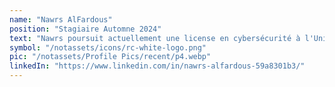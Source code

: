 ```yaml
---
name: "Nawrs AlFardous"
position: "Stagiaire Automne 2024"
text: "Nawrs poursuit actuellement une license en cybersécurité à l'Université de Cincinnati, avec une solide expérience en développement web, réseaux et cybersécurité. Elle travaillera avec RC sur le projet 'RC Chatbot', en se concentrant sur le développement de chatbots basés sur l'IA. Nous sommes ravis d'avoir Nawrs dans l'équipe!"
symbol: "/notassets/icons/rc-white-logo.png"
pic: "/notassets/Profile Pics/recent/p4.webp"
linkedIn: "https://www.linkedin.com/in/nawrs-alfardous-59a8301b3/"
---
```

